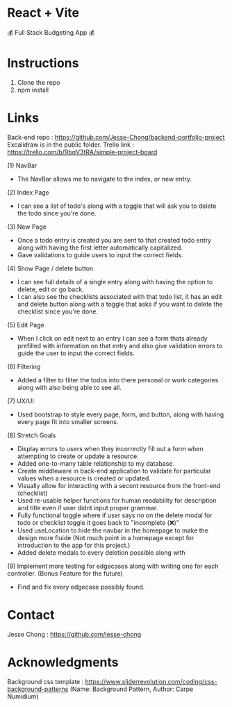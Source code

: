 # React + Vite
💰 Full Stack Budgeting App 💰

# Instructions
1. Clone the repo
2. npm install

# Links
Back-end repo : https://github.com/Jesse-Chong/backend-portfolio-project
Excalidraw is in the public folder.
Trello link : https://trello.com/b/9bqV3tRA/simple-project-board

(1) NavBar
* The NavBar allows me to navigate to the index, or new entry.

(2) Index Page
* I can see a list of todo's along with a toggle that will ask you to delete the todo since you're done.

(3) New Page
* Once a todo entry is created you are sent to that created todo entry along with having the first letter automatically capitalized.
* Gave validations to guide users to input the correct fields.

(4) Show Page / delete button
* I can see full details of a single entry along with having the option to delete, edit or go back.
* I can also see the checklists associated with that todo list, it has an edit and delete button along with a toggle that asks if you want to delete the checklist since you're done.

(5) Edit Page
* When I click on edit next to an entry I can see a form thats already prefilled with information on that entry and also give validation errors to guide the user to input the correct fields.

(6) Filtering
* Added a filter to filter the todos into there personal or work categories along with also being able to see all.

(7) UX/UI
* Used bootstrap to style every page, form, and button, along with having every page fit into smaller screens.

(8) Stretch Goals
* Display errors to users when they incorrectly fill out a form when attempting to create or update a resource.
* Added one-to-many table relationship to my database.
* Create middleware in back-end application to validate for particular values when a resource is created or updated.
* Visually allow for interacting with a secont resource from the front-end (checklist)
* Used re-usable helper functions for human readability for description and title even if user didnt input proper grammar.
* Fully functional toggle where if user says no on the delete modal for todo or checklist toggle it goes back to "incomplete (❌)"
* Used useLocation to hide the navbar in the homepage to make the design more fluide (Not much point in a homepage except for introduction to the app for this project.)
* Added delete modals to every deletion possible along with 

(9) Implement more testing for edgecases along with writing one for each controller. 
(Bonus Feature for the future)
* Find and fix every edgecase possibly found.

# Contact
Jesse Chong : https://github.com/jesse-chong

# Acknowledgments
Background css template : https://www.sliderrevolution.com/coding/css-background-patterns
(Name: Background Pattern, Author: Carpe Numidium)